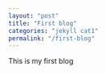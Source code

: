 ```yaml
---
layout: "post"
title: "First blog"
categories: "jekyll cat1"
permalink: "/first-blog"
---
```


This is my first blog

